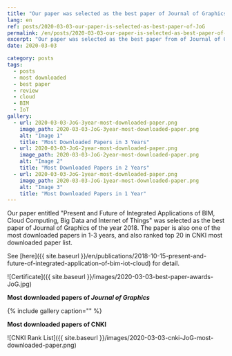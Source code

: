 ```yaml
---
title: "Our paper was selected as the best paper of Journal of Graphics"
lang: en
ref: posts/2020-03-03-our-paper-is-selected-as-best-paper-of-JoG
permalink: /en/posts/2020-03-03-our-paper-is-selected-as-best-paper-of-JoG
excerpt: "Our paper was selected as the best paper from of Journal of Graphics, and is one of the most downloaded papers in 1-3 years"
date: 2020-03-03

category: posts
tags:
  - posts
  - most downloaded
  - best paper
  - review
  - cloud
  - BIM
  - IoT
gallery:
  - url: 2020-03-03-JoG-3year-most-downloaded-paper.png
    image_path: 2020-03-03-JoG-3year-most-downloaded-paper.png
    alt: "Image 1"
    title: "Most Downloaded Papers in 3 Years"
  - url: 2020-03-03-JoG-2year-most-downloaded-paper.png
    image_path: 2020-03-03-JoG-2year-most-downloaded-paper.png
    alt: "Image 2"
    title: "Most Downloaded Papers in 2 Years"
  - url: 2020-03-03-JoG-1year-most-downloaded-paper.png
    image_path: 2020-03-03-JoG-1year-most-downloaded-paper.png
    alt: "Image 3"
    title: "Most Downloaded Papers in 1 Year"
---
```


Our paper entitled "Present and Future of Integrated Applications of BIM, Cloud Computing, Big Data and Internet of Things" was selected as the best paper of Journal of Graphics of the year 2018. The paper is also one of the most downloaded papers in 1-3 years, and also ranked top 20 in CNKI most downloaded paper list.

See [here]({{ site.baseurl }}/en/publications/2018-10-15-present-and-future-of-integrated-application-of-bim-iot-cloud) for detail.

![Certificate]({{ site.baseurl }}/images/2020-03-03-best-paper-awards-JoG.jpg)

**Most downloaded papers of _Journal of Graphics_**

{% include gallery caption="" %}

**Most downloaded papers of CNKI**

![CNKI Rank List]({{ site.baseurl }}/images/2020-03-03-cnki-JoG-most-downloaded-paper.png)